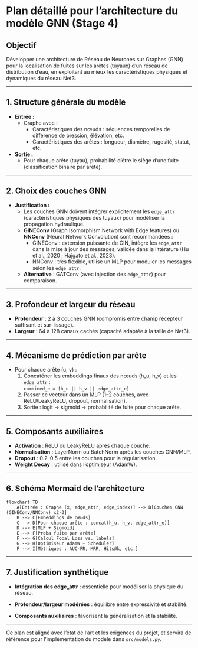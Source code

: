 # Plan détaillé pour l’architecture du modèle GNN (Stage 4)

## Objectif
Développer une architecture de Réseau de Neurones sur Graphes (GNN) pour la localisation de fuites sur les arêtes (tuyaux) d’un réseau de distribution d’eau, en exploitant au mieux les caractéristiques physiques et dynamiques du réseau Net3.

---

## 1. Structure générale du modèle

- **Entrée :**
  - Graphe avec :
    - Caractéristiques des nœuds : séquences temporelles de différence de pression, élévation, etc.
    - Caractéristiques des arêtes : longueur, diamètre, rugosité, statut, etc.
- **Sortie :**
  - Pour chaque arête (tuyau), probabilité d’être le siège d’une fuite (classification binaire par arête).

---

## 2. Choix des couches GNN

- **Justification :**
  - Les couches GNN doivent intégrer explicitement les `edge_attr` (caractéristiques physiques des tuyaux) pour modéliser la propagation hydraulique.
  - **GINEConv** (Graph Isomorphism Network with Edge features) ou **NNConv** (Neural Network Convolution) sont recommandées :
    - GINEConv : extension puissante de GIN, intègre les `edge_attr` dans la mise à jour des messages, validée dans la littérature (Hu et al., 2020 ; Hajgato et al., 2023).
    - NNConv : très flexible, utilise un MLP pour moduler les messages selon les `edge_attr`.
  - **Alternative** : GATConv (avec injection des `edge_attr`) pour comparaison.

---

## 3. Profondeur et largeur du réseau

- **Profondeur** : 2 à 3 couches GNN (compromis entre champ récepteur suffisant et sur-lissage).
- **Largeur** : 64 à 128 canaux cachés (capacité adaptée à la taille de Net3).

---

## 4. Mécanisme de prédiction par arête

- Pour chaque arête (u, v) :
  1. Concaténer les embeddings finaux des nœuds (h_u, h_v) et les `edge_attr` :  
     `combined_e = [h_u || h_v || edge_attr_e]`
  2. Passer ce vecteur dans un MLP (1–2 couches, avec ReLU/LeakyReLU, dropout, normalisation).
  3. Sortie : logit → sigmoid → probabilité de fuite pour chaque arête.

---

## 5. Composants auxiliaires

- **Activation** : ReLU ou LeakyReLU après chaque couche.
- **Normalisation** : LayerNorm ou BatchNorm après les couches GNN/MLP.
- **Dropout** : 0.2–0.5 entre les couches pour la régularisation.
- **Weight Decay** : utilisé dans l’optimiseur (AdamW).

---



## 6. Schéma Mermaid de l’architecture

```mermaid
flowchart TD
    A[Entrée : Graphe (x, edge_attr, edge_index)] --> B[Couches GNN (GINEConv/NNConv) x2-3]
    B --> C[Embeddings de nœuds]
    C --> D[Pour chaque arête : concat(h_u, h_v, edge_attr_e)]
    D --> E[MLP + Sigmoid]
    E --> F[Proba fuite par arête]
    F --> G[Calcul Focal Loss vs. labels]
    G --> H[Optimiseur AdamW + Scheduler]
    F --> I[Métriques : AUC-PR, MRR, Hits@k, etc.]
```

---

## 7. Justification synthétique

- **Intégration des edge_attr** : essentielle pour modéliser la physique du réseau.
- **Profondeur/largeur modérées** : équilibre entre expressivité et stabilité.

- **Composants auxiliaires** : favorisent la généralisation et la stabilité.

---

Ce plan est aligné avec l’état de l’art et les exigences du projet, et servira de référence pour l’implémentation du modèle dans `src/models.py`.